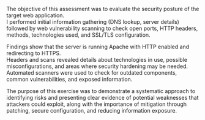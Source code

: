 The objective of this assessment was to evaluate the security posture of the target web application.  
I performed initial information gathering (DNS lookup, server details) followed by web vulnerability scanning to check open ports, HTTP headers, methods, technologies used, and SSL/TLS configuration.  

Findings show that the server is running Apache with HTTP enabled and redirecting to HTTPS.  
Headers and scans revealed details about technologies in use, possible misconfigurations, and areas where security hardening may be needed.  
Automated scanners were used to check for outdated components, common vulnerabilities, and exposed information.  

The purpose of this exercise was to demonstrate a systematic approach to identifying risks and presenting clear evidence of potential weaknesses that attackers could exploit, along with the importance of mitigation through patching, secure configuration, and reducing information exposure.


